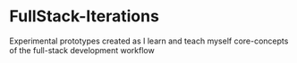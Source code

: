# FullStack-Iterations
Experimental prototypes created as I learn and teach myself core-concepts of the full-stack development workflow
